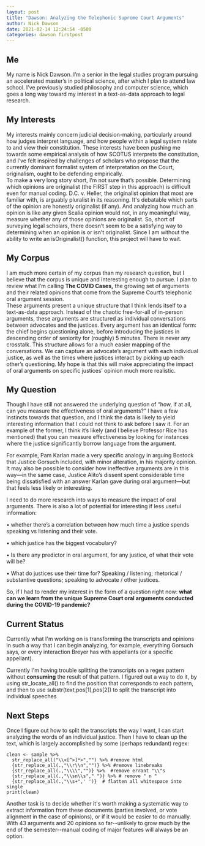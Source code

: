 ```yaml
---
layout: post
title: "Dawson: Analyzing the Telephonic Supreme Court Arguments"
author: Nick Dawson
date: 2021-02-14 12:24:54 -0500
categories: dawson firstpost
---
```


## Me
My name is Nick Dawson. I’m a senior in the legal studies program pursuing an accelerated master’s in political science, after which I plan to attend law school. I’ve previously studied philosophy and computer science, which goes a long way toward my interest in a text-as-data approach to legal research.

## My Interests
My interests mainly concern judicial decision-making, particularly around how judges interpret language, and how people within a legal system relate to and view their constitution. These interests have been pushing me towards some empirical analysis of how SCOTUS interprets the constitution, and I’ve felt inspired by challenges of scholars who propose that the currently dominant formalist system of interpretation on the Court, originalism, ought to be defending empirically.    
To make a very long story short, I’m not sure that’s possible. Determining which opinions are originalist (the FIRST step in this approach) is difficult even for manual coding. D.C. v. Heller, the originalist opinion that most are familiar with, is arguably pluralist in its reasoning. It's debatable which parts of the opinion are honestly originalist (if any). And analyzing how much an opinion is like any given Scalia opinion would not, in any meaningful way, measure whether any of those opinions are originalist. So, short of surveying legal scholars, there doesn’t seem to be a satisfying way to determining when an opinion is or isn’t originalist. Since I am without the ability to write an isOriginalist() function, this project will have to wait.

## My Corpus
I am much more certain of my corpus than my research question, but I believe that the corpus is unique and interesting enough to pursue. I plan to review what I’m calling **The COVID Cases,** the growing set of arguments and their related opinions that come from the Supreme Court’s telephonic oral argument session.  
These arguments present a unique structure that I think lends itself to a text-as-data approach. Instead of the chaotic free-for-all of in-person arguments, these arguments are structured as individual conversations between advocates and the justices. Every argument has an identical form: the chief begins questioning alone, before introducing the justices in descending order of seniority for (roughly) 5 minutes. There is never any crosstalk. This structure allows for a much easier mapping of the conversations. We can capture an advocate’s argument with each individual justice, as well as the times where justices interact by picking up each other’s questioning. My hope is that this will make appreciating the impact of oral arguments on specific justices’ opinion much more realistic.

## My Question
Though I have still not answered the underlying question of “how, if at all, can you measure the effectiveness of oral arguments?” I have a few instincts towards that question, and I think the data is likely to yield interesting information that I could not think to ask before I saw it. For an example of the former, I think it’s likely (and I believe Professor Rice has mentioned) that you can measure effectiveness by looking for instances where the justice significantly borrow language from the argument.

  For example, Pam Karlan made a very specific analogy in arguing Bostock that Justice Gorsuch included, with minor alteration, in his majority opinion. It may also be possible to consider how ineffective arguments are in this way—in the same case, Justice Alito’s dissent spent considerable time being dissatisfied with an answer Karlan gave during oral argument—but that feels less likely or interesting. 

I need to do more research into ways to measure the impact of oral arguments.
There is also a lot of potential for interesting if less useful information:

•	whether there’s a correlation between how much time a justice spends speaking vs listening and their vote.

•	which justice has the biggest vocabulary?

•	Is there any predictor in oral argument, for any justice, of what their vote will be? 

•	What do justices use their time for? Speaking / listening; rhetorical / substantive questions; speaking to advocate / other justices.

So, if I had to render my interest in the form of a question right now: **what can we learn from the unique Supreme Court oral arguments conducted during the COVID-19 pandemic?**

## Current Status

Currently what I'm working on is transforming the transcripts and opinions in such a way that I can begin analyzing, for example, everything Gorsuch says, or every interaction Breyer has with appellants (or a specific appellant).

Currently I'm having trouble splitting the transcripts on a regex pattern without **consuming** the result of that pattern.
I figured out a way to do it, by using str_locate_all() to find the position that corresponds to each pattern, and then to use substr(text,pos[1],pos[2]) to split the transcript into individual speeches

## Next Steps

Once I figure out how to split the transcripts the way I want, I can start analyzing the words of an individual justice. Then I have to clean up the text, which is largely accomplished by some (perhaps redundant) regex:

```{r eval=FALSE}
clean <- sample %>%
  str_replace_all("\\<[^>]*>","") %>% #remove html
  {str_replace_all(.,"\\r\\n","")} %>% #remove linebreaks
  {str_replace_all(.,"\\\\","")} %>%  #remove errant "\\"s
  {str_replace_all(.,"\\sn\\s"," ")} %>% # remove " n "
  {str_replace_all(.,"\\s+",' ')}  # flatten all whitespace into single
print(clean)
```

Another task is to decide whether it's worth making a systematic way to extract information from these documents (parties involved, or vote alignment in the case of opinions), or if it would be easier to do manually. With 43 arguments and 20 opinions so far--unlikely to grow much by the end of the semester--manual coding of major features will always be an option.
